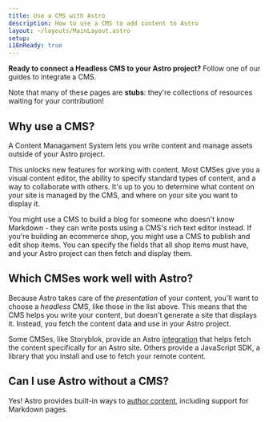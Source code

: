 ```yaml
---
title: Use a CMS with Astro
description: How to use a CMS to add content to Astro
layout: ~/layouts/MainLayout.astro
setup: 
i18nReady: true
---
```


**Ready to connect a Headless CMS to your Astro project?** Follow one of our guides to integrate a CMS.

Note that many of these pages are **stubs**: they're collections of resources waiting for your contribution!

## Why use a CMS?

A Content Managament System lets you write content and manage assets outside of your Astro project.

This unlocks new features for working with content. Most CMSes give you a visual content editor, the ability to specify standard types of content, and a way to collaborate with others.
It's up to you to determine what content on your site is managed by the CMS, and where on your site you want to display it.

You might use a CMS to build a blog for someone who doesn't know Markdown - they can write posts using a CMS's rich text editor instead. If you're building an ecommerce shop, you might use a CMS to publish and edit shop items. You can specify the fields that all shop items must have, and your Astro project can then fetch and display them.


## Which CMSes work well with Astro?

Because Astro takes care of the _presentation_ of your content, you'll want to choose a _headless_ CMS, like those in the list above. This means that the CMS helps you write your content, but doesn't generate a site that displays it. Instead, you fetch the content data and use in your Astro project. 

Some CMSes, like Storyblok, provide an Astro [integration](/en/guides/integrations-guide/) that helps fetch the content specifically for an Astro site. Others provide a JavaScript SDK, a library that you install and use to fetch your remote content.

## Can I use Astro without a CMS?

Yes! Astro provides built-in ways to [author content](/en/guides/content/), including support for Markdown pages.

